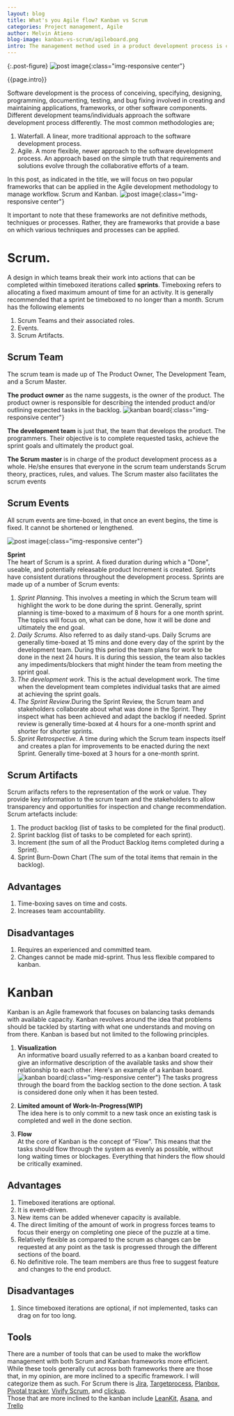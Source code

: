```yaml
---
layout: blog
title: What's you Agile flow? Kanban vs Scrum
categories: Project management, Agile
author: Melvin Atieno
blog-image: kanban-vs-scrum/agileboard.png
intro: The management method used in a product development process is crucial for the general success of the product development process. The right approach will always lead to the timely delivery of a high-value product. There are a number of different frameworks that can be used for the development of different products. Subsequently, the type of product determines the approach. This post sheds light on two of the main Agile frameworks. 
---
```

{:.post-figure}
![post image](/assets/images/blog/{{page.blog-image}}){:class="img-responsive center"}

{{page.intro}}

Software development is the process of conceiving, specifying, designing, programming, documenting, testing, and bug fixing involved in creating and maintaining applications, frameworks, or other software components.
Different development teams/individuals approach the software development process differently. The most common methodologies are;

1. Waterfall. A linear, more traditional approach to the software development process.
2. Agile. A more flexible, newer approach to the software development process. An approach based on the simple truth that requirements and solutions evolve through the collaborative efforts of a team.

In this post, as indicated in the title, we will focus on two popular frameworks that can be applied in the Agile development methodology to manage workflow.
Scrum and Kanban.
![post image](/assets/images/blog/kanban-vs-scrum/kanbanscrum.jpg){:class="img-responsive center"}

It important to note that these frameworks are not definitive methods, techniques or processes. Rather, they are frameworks that provide a base on which various techniques and processes can be applied.  

# Scrum.

A design in which teams break their work into actions that can be completed within timeboxed iterations called **sprints**. Timeboxing refers to allocating a fixed maximum amount of time for an activity. It is generally recommended that a sprint be timeboxed to no longer than a month. Scrum has the following elements

1. Scrum Teams and their associated roles.
2. Events.
3. Scrum Artifacts.

## Scrum Team

The scrum team is made up of The Product Owner, The Development Team, and a Scrum Master.

**The product owner** as the name suggests, is the owner of the product. The product owner is responsible for describing the intended product and/or outlining expected tasks in the backlog.
![kanban board](/assets/images/blog/kanban-vs-scrum/product-owner.jpg){:class="img-responsive center"}

**The development team** is just that, the team that develops the product. The programmers. Their objective is to complete requested tasks, achieve the sprint goals and ultimately the product goal.

**The Scrum master** is in charge of the product development process as a whole. He/she ensures that everyone in the scrum team understands Scrum theory, practices, rules, and values. The Scrum master also facilitates the scrum events

## Scrum Events

All scrum events are time-boxed, in that once an event begins, the time is fixed. It cannot be shortened or lengthened.

![post image](/assets/images/blog/kanban-vs-scrum/scrum.png){:class="img-responsive center"}

**Sprint**  
The heart of Scrum is a sprint. A fixed duration during which a "Done", useable, and potentially releasable product Increment is created. Sprints have consistent durations throughout the development process. Sprints are made up of a number of Scrum events:

1. *Sprint Planning*. This involves a meeting in which the Scrum team will highlight the work to be done during the sprint.  Generally, sprint planning is time-boxed to a maximum of 8 hours for a one month sprint. The topics will focus on, what can be done, how it will be done and ultimately the end goal.
2. *Daily Scrums*.  Also referred to as daily stand-ups. Daily Scrums are generally time-boxed at 15 mins and done every day of the sprint by the development team. During this period the team plans for work to be done in the next 24 hours. It is during this session, the team also tackles any impediments/blockers that might hinder the team from meeting the sprint goal.
3. *The development work*. This is the actual development work. The time when the development team completes individual tasks that are aimed at achieving the sprint goals.
4. *The Sprint Review*.During the Sprint Review, the Scrum team and stakeholders collaborate about what was done in the Sprint. They inspect what has been achieved and adapt the backlog if needed. Sprint review is generally time-boxed at 4 hours for a one-month sprint and shorter for shorter sprints.
5. *Sprint Retrospective*. A time during which the Scrum team inspects itself and creates a plan for improvements to be enacted during the next Sprint. Generally time-boxed at 3 hours for a one-month sprint.

## Scrum Artifacts

Scrum arifacts refers to the representation of the work or value. They provide key information to the scrum team and the stakeholders to allow transparency and opportunities for inspection and change recommendation. Scrum artefacts include:  

1. The product backlog (list of tasks to be completed for the final product).
2. Sprint backlog (list of tasks to be completed for each sprint).
3. Increment (the sum of all the Product Backlog items completed during a Sprint).
4. Sprint Burn-Down Chart (The sum of the total items that remain in the backlog).

## Advantages

1. Time-boxing saves on time and costs.
2. Increases team accountability.

## Disadvantages

1. Requires an experienced and committed team.
2. Changes cannot be made mid-sprint. Thus less flexible compared to kanban.

# Kanban

Kanban is an Agile framework that focuses on balancing tasks demands with available capacity. Kanban revolves around the idea that problems should be tackled by starting with what one understands and moving on from there.
Kanban is based but not limited to the following principles.

1. **Visualization**  
    An informative board usually referred to as a kanban board created to give an informative description of the available tasks and show their relationship to each other.
    Here's an example of a kanban board.
    ![kanban board](/assets/images/blog/kanban-vs-scrum/kanban.png){:class="img-responsive center"}
    The tasks progress through the board from the backlog section to the done section. A task is considered done only when it has been tested.

2. **Limited amount of Work-In-Progress(WIP)**    
   The idea here is to only commit to a new task once an existing task is completed and well in the done section. 

3. **Flow**  
   At the core of Kanban is the concept of “Flow”. This means that the tasks should flow through the system as evenly as possible, without long waiting times or blockages. Everything that hinders the flow should be critically examined.

## Advantages

   1. Timeboxed iterations are optional.
   2. It is event-driven.
   3. New items can be added whenever capacity is available.
   4. The direct limiting of the amount of work in progress forces teams to focus their energy on completing one piece of the puzzle at a time.
   5. Relatively flexible as compared to the scrum as changes can be requested at any point as the task is progressed through the different sections of the board.
   6. No definitive role. The team members are thus free to suggest feature and changes to the end product.

## Disadvantages

   1. Since timeboxed iterations are optional, if not implemented, tasks can drag on for too long.

## Tools

There are a number of tools that can be used to make the workflow management with both Scrum and Kanban frameworks more efficient. While these tools generally cut across both frameworks there are those that, in my opinion, are more inclined to a specific framework. I will categorize them as such.
For Scrum there is [Jira](https://www.atlassian.com/software/jira), [Targetprocess](https://www.targetprocess.com/), [Planbox](https://www.planbox.com/), [Pivotal tracker](https://www.pivotaltracker.com/), [Vivify Scrum](https://www.vivifyscrum.com/), and  [clickup](https://clickup.com/).  
Those that are more inclined to the kanban include [LeanKit](https://leankit.com/), [Asana](https://app.asana.com/), and [Trello](https://trello.com/)